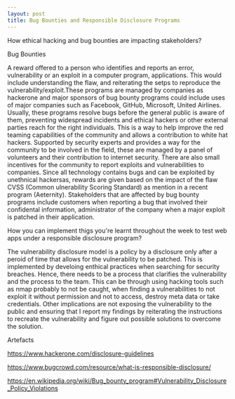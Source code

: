```yaml
---
layout: post
title: Bug Bounties and Responsible Disclosure Programs
---
```


How ethical hacking and bug bounties are impacting stakeholders?

Bug Bounties 

A reward offered to a person who identifies and reports an error, vulnerability or an exploit in a computer program, applications. 
This would include understanding the flaw, and reiterating the setps to reproduce the vulnerability/exploit.These programs are managed by companies as hackerone and major sponsors of bug bounty programs could include uses of major companies such as Facebook, GitHub, Microsoft, United Airlines. Usually, these programs resolve bugs before the general public is aware of them, preventing widespread incidents and ethical hackers or other external parties reach for the right individuals. This is a way to help improve the red teaming capabilities of the community and allows a contribution to white hat hackers. Supported by security experts and provides a way for the community to be involved in the field, these are managed by a panel of volunteers and their contribution to internet security. There are also small incentives for the community to report exploits and vulnerabilities to companies. Since all technology contains bugs and can be exploited by unethnical hackersas, rewards are given based on the impact of the flaw CVSS (Common ulnerability Scoring Standard) as mention in a recent program (Aeternity). Stakeholders that are affected by bug bounty programs include customers when reporting a bug that involved their confidental information, administrator of the company when a major exploit is patched in their application. 

How you can implement thigs you're learnt throughout the week to test web apps under a responsible disclosure program?

The vulnerability disclosure model is a policy by a disclosure only after a peroid of time that allows for the vulnerability to be patched. This is implemented by develoing enthical practices when searching for security breaches. Hence, there needs to be a process that clarifies the vulnerability and the process to the team. This can be through using hacking tools such as nmap probably to not be caught, when finding a vulnerabilities to not exploit it without permission and not to access, destroy meta data or take credentials. Other implications are not exposing the vulnerability to the public and ensuring that I report my findings by reiterating the instructions to recreate the vulnerability and figure out possible solutions to overcome the solution. 

Artefacts 

https://www.hackerone.com/disclosure-guidelines

https://www.bugcrowd.com/resource/what-is-responsible-disclosure/

https://en.wikipedia.org/wiki/Bug_bounty_program#Vulnerability_Disclosure_Policy_Violations


